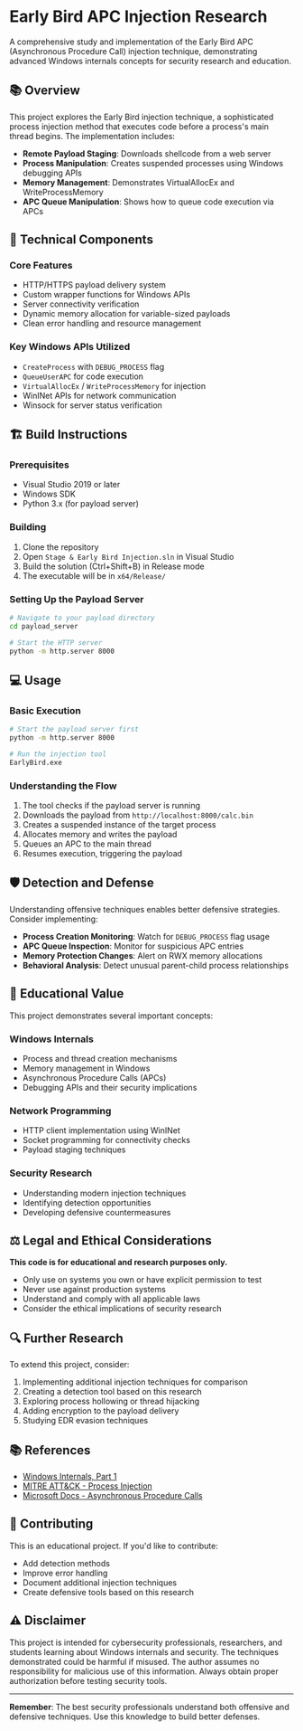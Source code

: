 # Early Bird APC Injection Research

A comprehensive study and implementation of the Early Bird APC (Asynchronous Procedure Call) injection technique, demonstrating advanced Windows internals concepts for security research and education.

## 📚 Overview

This project explores the Early Bird injection technique, a sophisticated process injection method that executes code before a process's main thread begins. The implementation includes:

- **Remote Payload Staging**: Downloads shellcode from a web server
- **Process Manipulation**: Creates suspended processes using Windows debugging APIs
- **Memory Management**: Demonstrates VirtualAllocEx and WriteProcessMemory
- **APC Queue Manipulation**: Shows how to queue code execution via APCs

## 🔧 Technical Components

### Core Features
- HTTP/HTTPS payload delivery system
- Custom wrapper functions for Windows APIs
- Server connectivity verification
- Dynamic memory allocation for variable-sized payloads
- Clean error handling and resource management

### Key Windows APIs Utilized
- `CreateProcess` with `DEBUG_PROCESS` flag
- `QueueUserAPC` for code execution
- `VirtualAllocEx` / `WriteProcessMemory` for injection
- WinINet APIs for network communication
- Winsock for server status verification

## 🏗️ Build Instructions

### Prerequisites
- Visual Studio 2019 or later
- Windows SDK
- Python 3.x (for payload server)

### Building
1. Clone the repository
2. Open `Stage & Early Bird Injection.sln` in Visual Studio
3. Build the solution (Ctrl+Shift+B) in Release mode
4. The executable will be in `x64/Release/`

### Setting Up the Payload Server
```bash
# Navigate to your payload directory
cd payload_server

# Start the HTTP server
python -m http.server 8000
```

## 💻 Usage

### Basic Execution
```bash
# Start the payload server first
python -m http.server 8000

# Run the injection tool
EarlyBird.exe
```

### Understanding the Flow
1. The tool checks if the payload server is running
2. Downloads the payload from `http://localhost:8000/calc.bin`
3. Creates a suspended instance of the target process
4. Allocates memory and writes the payload
5. Queues an APC to the main thread
6. Resumes execution, triggering the payload

## 🛡️ Detection and Defense

Understanding offensive techniques enables better defensive strategies. Consider implementing:

- **Process Creation Monitoring**: Watch for `DEBUG_PROCESS` flag usage
- **APC Queue Inspection**: Monitor for suspicious APC entries
- **Memory Protection Changes**: Alert on RWX memory allocations
- **Behavioral Analysis**: Detect unusual parent-child process relationships

## 📖 Educational Value

This project demonstrates several important concepts:

### Windows Internals
- Process and thread creation mechanisms
- Memory management in Windows
- Asynchronous Procedure Calls (APCs)
- Debugging APIs and their security implications

### Network Programming
- HTTP client implementation using WinINet
- Socket programming for connectivity checks
- Payload staging techniques

### Security Research
- Understanding modern injection techniques
- Identifying detection opportunities
- Developing defensive countermeasures

## ⚖️ Legal and Ethical Considerations

**This code is for educational and research purposes only.**

- Only use on systems you own or have explicit permission to test
- Never use against production systems
- Understand and comply with all applicable laws
- Consider the ethical implications of security research

## 🔍 Further Research

To extend this project, consider:

1. Implementing additional injection techniques for comparison
2. Creating a detection tool based on this research
3. Exploring process hollowing or thread hijacking
4. Adding encryption to the payload delivery
5. Studying EDR evasion techniques

## 📚 References

- [Windows Internals, Part 1](https://docs.microsoft.com/en-us/sysinternals/resources/windows-internals)
- [MITRE ATT&CK - Process Injection](https://attack.mitre.org/techniques/T1055/)
- [Microsoft Docs - Asynchronous Procedure Calls](https://docs.microsoft.com/en-us/windows/win32/sync/asynchronous-procedure-calls)

## 🤝 Contributing

This is an educational project. If you'd like to contribute:

- Add detection methods
- Improve error handling
- Document additional injection techniques
- Create defensive tools based on this research

## ⚠️ Disclaimer

This project is intended for cybersecurity professionals, researchers, and students learning about Windows internals and security. The techniques demonstrated could be harmful if misused. The author assumes no responsibility for malicious use of this information. Always obtain proper authorization before testing security tools.

---

**Remember**: The best security professionals understand both offensive and defensive techniques. Use this knowledge to build better defenses.